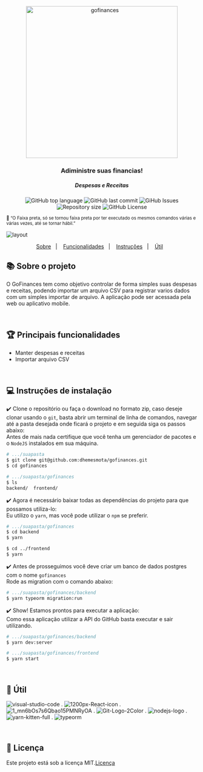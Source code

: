 <p align="center">
  <img alt="gofinances" title="gofinances" src="https://user-images.githubusercontent.com/26680031/80850916-ef391c80-8bf4-11ea-8ab8-280b7dbbf102.png" width="400px" />
</p>

<h3 align="center">Adiministre suas financias!</h3>
<h5 align="center">Despesas e Receitas</h5>

<p align="center">
  <img alt="GitHub top language" src="https://img.shields.io/github/languages/top/dhemesmota/gofinances">
  <img alt="GitHub last commit" src="https://img.shields.io/github/last-commit/dhemesmota/gofinances">
  <img alt="GiHub Issues" src="https://img.shields.io/github/issues/dhemesmota/gofinances" >
  <img alt="Repository size" src="https://img.shields.io/github/repo-size/dhemesmota/gofinances">
  <img alt="GitHub License" src="https://img.shields.io/github/license/dhemesmota/gofinances">
</p>

<small align="center">:thought_balloon: “O Faixa preta, só se tornou faixa preta por ter executado os mesmos comandos várias e várias vezes, até se tornar hábil.”</small><br/>

![layout](https://user-images.githubusercontent.com/26680031/79889145-ff225680-83d3-11ea-88d0-4bf3cff7b6b3.PNG)

<p align="center">
  <a href="#books-sobre-o-projeto">Sobre</a>&nbsp;&nbsp;&nbsp;|&nbsp;&nbsp;&nbsp;
  <a href="#trophy-principais-funcionalidades">Funcionalidades</a>&nbsp;&nbsp;&nbsp;|&nbsp;&nbsp;&nbsp;
  <a href="#computer-instruções-de-instalação">Instruções</a>&nbsp;&nbsp;&nbsp;|&nbsp;&nbsp;&nbsp;
  <a href="#hammer-útil">Útil</a>&nbsp;&nbsp;&nbsp;
</p>


## :books: Sobre o projeto
O GoFinances tem como objetivo controlar de forma simples suas despesas e receitas, podendo importar um arquivo CSV para registrar varios dados com um simples importar de arquivo. A aplicação pode ser acessada pela web ou aplicativo mobile.

<br/>

## :trophy: Principais funcionalidades
- Manter despesas e receitas
- Importar arquivo CSV

<br/>

## :computer: Instruções de instalação
:heavy_check_mark: Clone o repositório ou faça o download no formato zip, caso deseje clonar usando o `git`, basta abrir um terminal de linha de comandos, navegar até a pasta desejada onde ficará o projeto e em seguida siga os passos abaixo:<br/>
Antes de mais nada certifique que você tenha um gerenciador de pacotes e o `NodeJS` instalados em sua máquina.
```Bash
# .../suapasta
$ git clone git@github.com:dhemesmota/gofinances.git
$ cd gofinances

# .../suapasta/gofinances
$ ls
backend/  frontend/
```

:heavy_check_mark: Agora é necessário baixar todas as dependências do projeto para que possamos utiliza-lo:<br/>
Eu utilizo o `yarn`, mas você pode utilizar o `npm` se preferir.
```Bash
# .../suapasta/gofinances
$ cd backend
$ yarn

$ cd ../frontend
$ yarn
```

:heavy_check_mark: Antes de prosseguimos você deve criar um banco de dados postgres com o nome `gofinances`<br/>
Rode as migration com o comando abaixo:
```Bash
# .../suapasta/gofinances/backend
$ yarn typeorm migration:run
```

:heavy_check_mark: Show! Estamos prontos para executar a aplicação:<br/>
Como essa aplicação utilizar a API do GitHub basta executar e sair utilizando.
```Bash
# .../suapasta/gofinances/backend
$ yarn dev:server

# .../suapasta/gofinances/frontend
$ yarn start
```


<br/>

## :hammer: Útil
![visual-studio-code](https://user-images.githubusercontent.com/26680031/80825935-baf33b00-8bb7-11ea-8496-8ea6f8b134b1.png)
.
![1200px-React-icon](https://user-images.githubusercontent.com/26680031/80825872-9a2ae580-8bb7-11ea-9793-c00e357fd25f.png)
.
![1_mn6bOs7s6Qbao15PMNRyOA](https://user-images.githubusercontent.com/26680031/80825904-a9aa2e80-8bb7-11ea-9a5d-634db4c2694f.png)
.
![Git-Logo-2Color](https://user-images.githubusercontent.com/26680031/80825961-c7779380-8bb7-11ea-977f-c5a095caeb69.png)
.
![nodejs-logo](https://user-images.githubusercontent.com/26680031/80825975-d0686500-8bb7-11ea-82d3-afd711af6497.png)
.
![yarn-kitten-full](https://user-images.githubusercontent.com/26680031/80825992-d8c0a000-8bb7-11ea-908e-418f21da3931.png)
.
![typeorm](https://user-images.githubusercontent.com/26680031/80851529-bac75f80-8bf8-11ea-8204-9da61166531e.png)

<br/>

## :memo: Licença
Este projeto está sob a licença MIT.[Licença](https://github.com/dhemesmota/gofinances/blob/master/LICENSE.md)

